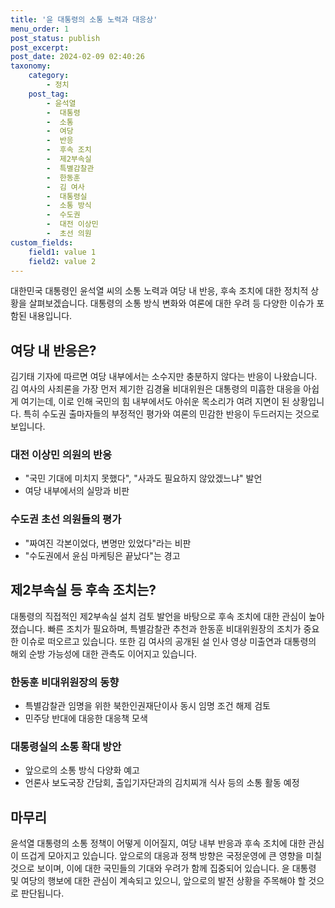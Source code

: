 ```yaml
---
title: '윤 대통령의 소통 노력과 대응상'
menu_order: 1
post_status: publish
post_excerpt: 
post_date: 2024-02-09 02:40:26
taxonomy:
    category:
        - 정치
    post_tag:
        - 윤석열
        -  대통령
        -  소통
        -  여당
        -  반응
        -  후속 조치
        -  제2부속실
        -  특별감찰관
        -  한동훈
        -  김 여사
        -  대통령실
        -  소통 방식
        -  수도권
        -  대전 이상민
        -  초선 의원
custom_fields:
    field1: value 1
    field2: value 2
---
```


대한민국 대통령인 윤석열 씨의 소통 노력과 여당 내 반응, 후속 조치에 대한 정치적 상황을 살펴보겠습니다. 대통령의 소통 방식 변화와 여론에 대한 우려 등 다양한 이슈가 포함된 내용입니다.
## 여당 내 반응은?
김기태 기자에 따르면 여당 내부에서는 소수지만 충분하지 않다는 반응이 나왔습니다. 김 여사의 사죄론을 가장 먼저 제기한 김경율 비대위원은 대통령의 미흡한 대응을 아쉽게 여기는데, 이로 인해 국민의 힘 내부에서도 아쉬운 목소리가 여려 지면이 된 상황입니다. 특히 수도권 출마자들의 부정적인 평가와 여론의 민감한 반응이 두드러지는 것으로 보입니다.
### 대전 이상민 의원의 반응
- "국민 기대에 미치지 못했다", "사과도 필요하지 않았겠느냐" 발언
- 여당 내부에서의 실망과 비판
### 수도권 초선 의원들의 평가
- "짜여진 각본이었다, 변명만 있었다"라는 비판
- "수도권에서 윤심 마케팅은 끝났다"는 경고
## 제2부속실 등 후속 조치는?
대통령의 직접적인 제2부속실 설치 검토 발언을 바탕으로 후속 조치에 대한 관심이 높아졌습니다. 빠른 조치가 필요하며, 특별감찰관 추천과 한동훈 비대위원장의 조치가 중요한 이슈로 떠오르고 있습니다. 또한 김 여사의 공개된 설 인사 영상 미출연과 대통령의 해외 순방 가능성에 대한 관측도 이어지고 있습니다.
### 한동훈 비대위원장의 동향
- 특별감찰관 임명을 위한 북한인권재단이사 동시 임명 조건 해제 검토
- 민주당 반대에 대응한 대응책 모색
### 대통령실의 소통 확대 방안
- 앞으로의 소통 방식 다양화 예고
- 언론사 보도국장 간담회, 출입기자단과의 김치찌개 식사 등의 소통 활동 예정
## 마무리
윤석열 대통령의 소통 정책이 어떻게 이어질지, 여당 내부 반응과 후속 조치에 대한 관심이 뜨겁게 모아지고 있습니다. 앞으로의 대응과 정책 방향은 국정운영에 큰 영향을 미칠 것으로 보이며, 이에 대한 국민들의 기대와 우려가 함께 집중되어 있습니다. 윤 대통령 및 여당의 행보에 대한 관심이 계속되고 있으니, 앞으로의 발전 상황을 주목해야 할 것으로 판단됩니다.
